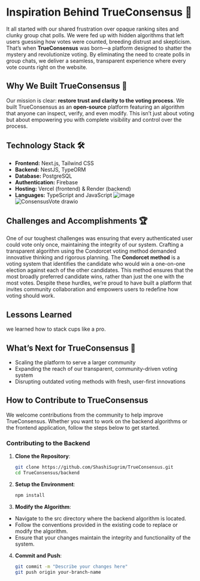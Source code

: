 # Inspiration Behind TrueConsensus 🌟
It all started with our shared frustration over opaque ranking sites and clunky group chat polls. We were fed up with hidden algorithms that left users guessing how votes were counted, breeding distrust and skepticism. That’s when **TrueConsensus** was born—a platform designed to shatter the mystery and revolutionize voting. By eliminating the need to create polls in group chats, we deliver a seamless, transparent experience where every vote counts right on the website.

## Why We Built TrueConsensus 🚀
Our mission is clear: **restore trust and clarity to the voting process**. We built TrueConsensus as an **open-source** platform featuring an algorithm that anyone can inspect, verify, and even modify. This isn’t just about voting but about empowering you with complete visibility and control over the process.

## Technology Stack 🛠️

- **Frontend:** Next.js, Tailwind CSS  
- **Backend:** NestJS, TypeORM  
- **Database:** PostgreSQL  
- **Authentication:** Firebase  
- **Hosting:** Vercel (frontend) & Render (backend)  
- **Languages:** TypeScript and JavaScript 
![image](https://github.com/user-attachments/assets/3fb0b869-0849-4746-b5a0-3503fc1cbed6) 
![ConsensusVote drawio](https://github.com/user-attachments/assets/35a583ac-cd9b-4910-8d31-5f74f16bfa0f)


## Challenges and Accomplishments 🏆
One of our toughest challenges was ensuring that every authenticated user could vote only once, maintaining the integrity of our system. Crafting a transparent algorithm using the Condorcet voting method demanded innovative thinking and rigorous planning. The **Condorcet method** is a voting system that identifies the candidate who would win a one-on-one election against each of the other candidates. This method ensures that the most broadly preferred candidate wins, rather than just the one with the most votes. Despite these hurdles, we’re proud to have built a platform that invites community collaboration and empowers users to redefine how voting should work.

## Lessons Learned 
we learned how to stack cups like a pro.

## What’s Next for TrueConsensus 🔮
- Scaling the platform to serve a larger community
- Expanding the reach of our transparent, community-driven voting system
- Disrupting outdated voting methods with fresh, user-first innovations

## How to Contribute to TrueConsensus

We welcome contributions from the community to help improve TrueConsensus. Whether you want to work on the backend algorithms or the frontend application, follow the steps below to get started.

### Contributing to the Backend

1. **Clone the Repository**: 
   ```bash
   git clone https://github.com/ShashiSugrim/TrueConsensus.git
   cd TrueConsensus/backend
   ```
2. **Setup the Environment**: 
   ```bash
   npm install
   ```
3. **Modify the Algorithm**: 
  - Navigate to the src directory where the backend algorithm is located.
  - Follow the conventions provided in the existing code to replace or modify the algorithm.
  - Ensure that your changes maintain the integrity and functionality of the system.
4. **Commit and Push**: 
   ```bash
   git commit -m "Describe your changes here"
   git push origin your-branch-name
   ```



